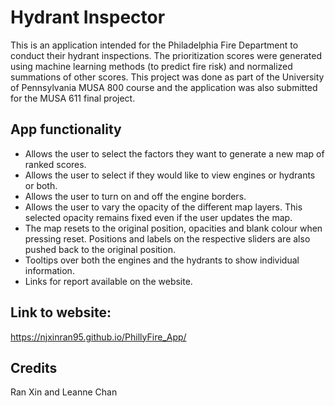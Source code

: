 # Hydrant Inspector

This is an application intended for the Philadelphia Fire Department to conduct their hydrant inspections. The prioritization scores were generated using machine learning methods (to predict fire risk) and normalized summations of other scores. This project was done as part of the University of Pennsylvania MUSA 800 course and the application was also submitted for the MUSA 611 final project. 

## App functionality 
- Allows the user to select the factors they want to generate a new map of ranked scores. 
- Allows the user to select if they would like to view engines or hydrants or both.
- Allows the user to turn on and off the engine borders. 
- Allows the user to vary the opacity of the different map layers. This selected opacity remains fixed even if the user updates the map. 
- The map resets to the original position, opacities and blank colour when pressing reset. Positions and labels on the respective sliders are also pushed back to the original position.
- Tooltips over both the engines and the hydrants to show individual information. 
- Links for report available on the website.

## Link to website:
https://njxinran95.github.io/PhillyFire_App/

## Credits 
Ran Xin and Leanne Chan 
